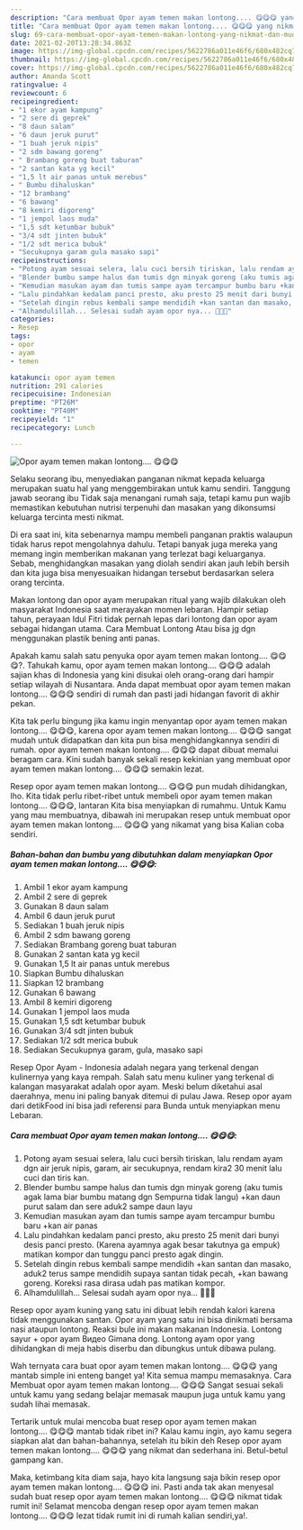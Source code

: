 ```yaml
---
description: "Cara membuat Opor ayam temen makan lontong.... 😋😋😋 yang nikmat dan Mudah Dibuat"
title: "Cara membuat Opor ayam temen makan lontong.... 😋😋😋 yang nikmat dan Mudah Dibuat"
slug: 69-cara-membuat-opor-ayam-temen-makan-lontong-yang-nikmat-dan-mudah-dibuat
date: 2021-02-20T13:28:34.863Z
image: https://img-global.cpcdn.com/recipes/5622786a011e46f6/680x482cq70/opor-ayam-temen-makan-lontong-😋😋😋-foto-resep-utama.jpg
thumbnail: https://img-global.cpcdn.com/recipes/5622786a011e46f6/680x482cq70/opor-ayam-temen-makan-lontong-😋😋😋-foto-resep-utama.jpg
cover: https://img-global.cpcdn.com/recipes/5622786a011e46f6/680x482cq70/opor-ayam-temen-makan-lontong-😋😋😋-foto-resep-utama.jpg
author: Amanda Scott
ratingvalue: 4
reviewcount: 6
recipeingredient:
- "1 ekor ayam kampung"
- "2 sere di geprek"
- "8 daun salam"
- "6 daun jeruk purut"
- "1 buah jeruk nipis"
- "2 sdm bawang goreng"
- " Brambang goreng buat taburan"
- "2 santan kata yg kecil"
- "1,5 lt air panas untuk merebus"
- " Bumbu dihaluskan"
- "12 brambang"
- "6 bawang"
- "8 kemiri digoreng"
- "1 jempol laos muda"
- "1,5 sdt ketumbar bubuk"
- "3/4 sdt jinten bubuk"
- "1/2 sdt merica bubuk"
- "Secukupnya garam gula masako sapi"
recipeinstructions:
- "Potong ayam sesuai selera, lalu cuci bersih tiriskan, lalu rendam ayam dgn air jeruk nipis, garam, air secukupnya, rendam kira2 30 menit lalu cuci dan tiris kan."
- "Blender bumbu sampe halus dan tumis dgn minyak goreng (aku tumis agak lama biar bumbu matang dgn Sempurna tidak langu) +kan daun purut salam dan sere aduk2 sampe daun layu"
- "Kemudian masukan ayam dan tumis sampe ayam tercampur bumbu baru +kan air panas"
- "Lalu pindahkan kedalam panci presto, aku presto 25 menit dari bunyi desis panci presto. (Karena ayamnya agak besar takutnya ga empuk) matikan kompor dan tunggu panci presto agak dingin."
- "Setelah dingin rebus kembali sampe mendidih +kan santan dan masako, aduk2 terus sampe mendidih supaya santan tidak pecah, +kan bawang goreng. Koreksi rasa dirasa udah pas matikan kompor."
- "Alhamdulillah... Selesai sudah ayam opor nya... 👏👏👏"
categories:
- Resep
tags:
- opor
- ayam
- temen

katakunci: opor ayam temen 
nutrition: 291 calories
recipecuisine: Indonesian
preptime: "PT26M"
cooktime: "PT40M"
recipeyield: "1"
recipecategory: Lunch

---
```



![Opor ayam temen makan lontong.... 😋😋😋](https://img-global.cpcdn.com/recipes/5622786a011e46f6/680x482cq70/opor-ayam-temen-makan-lontong-😋😋😋-foto-resep-utama.jpg)

Selaku seorang ibu, menyediakan panganan nikmat kepada keluarga merupakan suatu hal yang menggembirakan untuk kamu sendiri. Tanggung jawab seorang ibu Tidak saja menangani rumah saja, tetapi kamu pun wajib memastikan kebutuhan nutrisi terpenuhi dan masakan yang dikonsumsi keluarga tercinta mesti nikmat.

Di era  saat ini, kita sebenarnya mampu membeli panganan praktis walaupun tidak harus repot mengolahnya dahulu. Tetapi banyak juga mereka yang memang ingin memberikan makanan yang terlezat bagi keluarganya. Sebab, menghidangkan masakan yang diolah sendiri akan jauh lebih bersih dan kita juga bisa menyesuaikan hidangan tersebut berdasarkan selera orang tercinta. 

Makan lontong dan opor ayam merupakan ritual yang wajib dilakukan oleh masyarakat Indonesia saat merayakan momen lebaran. Hampir setiap tahun, perayaan Idul Fitri tidak pernah lepas dari lontong dan opor ayam sebagai hidangan utama. Cara Membuat Lontong Atau bisa jg dgn menggunakan plastik bening anti panas.

Apakah kamu salah satu penyuka opor ayam temen makan lontong.... 😋😋😋?. Tahukah kamu, opor ayam temen makan lontong.... 😋😋😋 adalah sajian khas di Indonesia yang kini disukai oleh orang-orang dari hampir setiap wilayah di Nusantara. Anda dapat membuat opor ayam temen makan lontong.... 😋😋😋 sendiri di rumah dan pasti jadi hidangan favorit di akhir pekan.

Kita tak perlu bingung jika kamu ingin menyantap opor ayam temen makan lontong.... 😋😋😋, karena opor ayam temen makan lontong.... 😋😋😋 sangat mudah untuk didapatkan dan kita pun bisa menghidangkannya sendiri di rumah. opor ayam temen makan lontong.... 😋😋😋 dapat dibuat memalui beragam cara. Kini sudah banyak sekali resep kekinian yang membuat opor ayam temen makan lontong.... 😋😋😋 semakin lezat.

Resep opor ayam temen makan lontong.... 😋😋😋 pun mudah dihidangkan, lho. Kita tidak perlu ribet-ribet untuk membeli opor ayam temen makan lontong.... 😋😋😋, lantaran Kita bisa menyiapkan di rumahmu. Untuk Kamu yang mau membuatnya, dibawah ini merupakan resep untuk membuat opor ayam temen makan lontong.... 😋😋😋 yang nikamat yang bisa Kalian coba sendiri.

<!--inarticleads1-->

##### Bahan-bahan dan bumbu yang dibutuhkan dalam menyiapkan Opor ayam temen makan lontong.... 😋😋😋:

1. Ambil 1 ekor ayam kampung
1. Ambil 2 sere di geprek
1. Gunakan 8 daun salam
1. Ambil 6 daun jeruk purut
1. Sediakan 1 buah jeruk nipis
1. Ambil 2 sdm bawang goreng
1. Sediakan  Brambang goreng buat taburan
1. Gunakan 2 santan kata yg kecil
1. Gunakan 1,5 lt air panas untuk merebus
1. Siapkan  Bumbu dihaluskan
1. Siapkan 12 brambang
1. Gunakan 6 bawang
1. Ambil 8 kemiri digoreng
1. Gunakan 1 jempol laos muda
1. Gunakan 1,5 sdt ketumbar bubuk
1. Gunakan 3/4 sdt jinten bubuk
1. Sediakan 1/2 sdt merica bubuk
1. Sediakan Secukupnya garam, gula, masako sapi


Resep Opor Ayam - Indonesia adalah negara yang terkenal dengan kulinernya yang kaya rempah. Salah satu menu kuliner yang terkenal di kalangan masyarakat adalah opor ayam. Meski belum diketahui asal daerahnya, menu ini paling banyak ditemui di pulau Jawa. Resep opor ayam dari detikFood ini bisa jadi referensi para Bunda untuk menyiapkan menu Lebaran. 

<!--inarticleads2-->

##### Cara membuat Opor ayam temen makan lontong.... 😋😋😋:

1. Potong ayam sesuai selera, lalu cuci bersih tiriskan, lalu rendam ayam dgn air jeruk nipis, garam, air secukupnya, rendam kira2 30 menit lalu cuci dan tiris kan.
1. Blender bumbu sampe halus dan tumis dgn minyak goreng (aku tumis agak lama biar bumbu matang dgn Sempurna tidak langu) +kan daun purut salam dan sere aduk2 sampe daun layu
1. Kemudian masukan ayam dan tumis sampe ayam tercampur bumbu baru +kan air panas
1. Lalu pindahkan kedalam panci presto, aku presto 25 menit dari bunyi desis panci presto. (Karena ayamnya agak besar takutnya ga empuk) matikan kompor dan tunggu panci presto agak dingin.
1. Setelah dingin rebus kembali sampe mendidih +kan santan dan masako, aduk2 terus sampe mendidih supaya santan tidak pecah, +kan bawang goreng. Koreksi rasa dirasa udah pas matikan kompor.
1. Alhamdulillah... Selesai sudah ayam opor nya... 👏👏👏


Resep opor ayam kuning yang satu ini dibuat lebih rendah kalori karena tidak menggunakan santan. Opor ayam yang satu ini bisa dinikmati bersama nasi ataupun lontong. Reaksi bule ini makan makanan Indonesia. Lontong sayur + opor ayam Видео Gimana dong. Lontong ayam opor yang dihidangkan di meja habis diserbu dan dibungkus untuk dibawa pulang. 

Wah ternyata cara buat opor ayam temen makan lontong.... 😋😋😋 yang mantab simple ini enteng banget ya! Kita semua mampu memasaknya. Cara Membuat opor ayam temen makan lontong.... 😋😋😋 Sangat sesuai sekali untuk kamu yang sedang belajar memasak maupun juga untuk kamu yang sudah lihai memasak.

Tertarik untuk mulai mencoba buat resep opor ayam temen makan lontong.... 😋😋😋 mantab tidak ribet ini? Kalau kamu ingin, ayo kamu segera siapkan alat dan bahan-bahannya, setelah itu bikin deh Resep opor ayam temen makan lontong.... 😋😋😋 yang nikmat dan sederhana ini. Betul-betul gampang kan. 

Maka, ketimbang kita diam saja, hayo kita langsung saja bikin resep opor ayam temen makan lontong.... 😋😋😋 ini. Pasti anda tak akan menyesal sudah buat resep opor ayam temen makan lontong.... 😋😋😋 nikmat tidak rumit ini! Selamat mencoba dengan resep opor ayam temen makan lontong.... 😋😋😋 lezat tidak rumit ini di rumah kalian sendiri,ya!.


